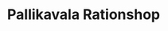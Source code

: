 ---
title: "Pallikavala Rationshop"
url: /pathinaramkandam/pallikavala-rationshop/
shop: convenience
---
